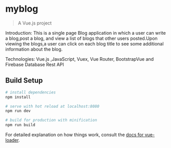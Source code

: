 # myblog

> A Vue.js project

Introduction: This is a single page Blog application in which a user can write a blog,post a blog, and view a list of blogs that other users posted.Upon viewing the blogs,a user                 can click on each blog title to see some additional information about the blog.

Technologies: Vue.js ,JavaScript, Vuex, Vue Router, BootstrapVue and Firebase Database Rest API


## Build Setup

``` bash
# install dependencies
npm install

# serve with hot reload at localhost:8080
npm run dev

# build for production with minification
npm run build
```

For detailed explanation on how things work, consult the [docs for vue-loader](http://vuejs.github.io/vue-loader).
